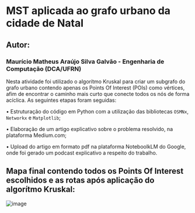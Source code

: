 # MST aplicada ao grafo urbano da cidade de Natal  

## Autor:  
### Maurício Matheus Araújo Silva Galvão - Engenharia de Computação (DCA/UFRN)  

Nesta atividade foi utilizado o algorítmo Kruskal para criar um subgrafo do grafo urbano contendo apenas os Points Of Interest (POIs) como vértices, afim de encontrar o caminho mais curto que conecte todos os nós de forma acíclica. As seguintes etapas foram seguidas:  

• Estruturação do código em Python com a utilização das bibliotecas `OSMNx`, `Networkx` e `Matplotlib`;  

• Elaboração de um artigo explicativo sobre o problema resolvido, na plataforma Medium.com;  

• Upload do artigo em formato pdf na plataforma NoteboolkLM do Google, onde foi gerado um podcast explicativo a respeito do trabalho.    

## Mapa final contendo todos os Points Of Interest escolhidos e as rotas após aplicação do algorítmo Kruskal:  

![image](https://github.com/user-attachments/assets/6d934423-eb12-42cc-b027-9c15e9e3c6a2)






